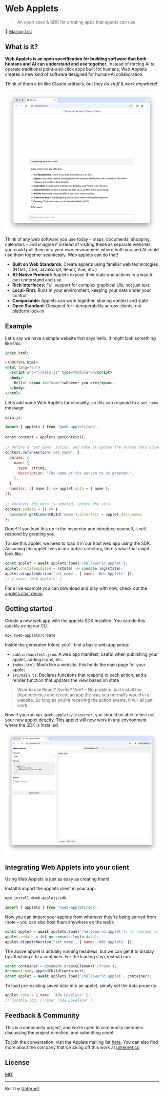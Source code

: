 # Web Applets

> An open spec & SDK for creating apps that agents can use.

💌 [Mailing List](https://groups.google.com/a/unternet.co/g/community)

## What is it?

**Web Applets is an open specification for building software that both humans and AI can understand and use together.** Instead of forcing AI to operate traditional point-and-click apps built for humans, Web Applets creates a new kind of software designed for human-AI collaboration.

Think of them a bit like Claude artifacts, but they _do stuff_ & _work anywhere_!

![Demo of a web applets chatbot](./docs/assets/applets-chat-demo.gif)

Think of any web software you use today - maps, documents, shopping, calendars - and imagine if instead of visiting these as separate websites, you could pull them into your own environment where both you and AI could use them together seamlessly. Web applets can do that!

- **Built on Web Standards:** Create applets using familiar web technologies (HTML, CSS, JavaScript, React, Vue, etc.)
- **AI-Native Protocol:** Applets expose their state and actions in a way AI can understand and use
- **Rich Interfaces:** Full support for complex graphical UIs, not just text
- **Local-First:** Runs in your environment, keeping your data under your control
- **Composable:** Applets can work together, sharing context and state
- **Open Standard:** Designed for interoperability across clients, not platform lock-in

## Example

Let's say we have a simple website that says hello. It might look something like this:

`index.html`:

```html
<!DOCTYPE html>
<html lang="en">
  <script src="./main.js" type="module"></script>
  <body>
    Hello! <span id="name">whoever you are</span>.
  </body>
</html>
```

Let's add some Web Applets functionality, so this can respond to a `set_name` message:

`main.js`:

```js
import { applets } from '@web-applets/sdk';

const context = applets.getContext();

// Define a 'set_name' action, and make it update the shared data object with the new name
context.defineAction('set_name', {
  params: {
    name: {
      type: string,
      description: 'The name of the person to be greeted.',
    },
  },
  handler: ({ name }) => applet.data = { name };
});

// Whenever the data is updated, update the view
context.ondata = () => {
  document.getElementById('name').innerText = applet.data.name;
};
```

Done! If you load this up in the inspector and introduce yourself, it will respond by greeting you.

To use this applet, we need to load it in our host web app using the SDK. Assuming the applet lives in our public directory, here's what that might look like:

```js
const applet = await applets.load('/helloworld.applet');
applet.onstateupdated = (state) => console.log(state);
applet.dispatchAction('set_name', { name: 'Web Applets' });
// { name: 'Web Applets' }
```

For a live example you can download and play with now, check out the [applets chat demo](https://github.com/unternet-co/applets-chat).

## Getting started

Create a new web app with the applets SDK installed. You can do this quickly using our CLI:

```bash
npx @web-applets/create
```

Inside the generated folder, you'll find a basic web app setup:

- `public/manifest.json`: A web app manifest, useful when publishing your applet, adding icons, etc.
- `index.html`: Much like a website, this holds the main page for your applet
- `src/main.ts`: Declares functions that respond to each action, and a render function that updates the view based on state

> Want to use React? Svelte? Vue? – No problem, just install the dependencies and create an app the way you normally would in a website. So long as you're receiving the action events, it will all just work.

Now if you run `npx @web-applets/inspector`, you should be able to test out your new applet directly. This applet will now work in any environment where the SDK is installed.

![A screenshot showing the 'playground' editing UI, with a web applets showing 'Hello, Web Applets'](docs/assets/web-applets-inspector.png)

## Integrating Web Applets into your client

Using Web Applets is just as easy as creating them!

Install & import the applets client in your app:

```bash
npm install @web-applets/sdk
```

```js
import { applets } from '@web-applets/sdk';
```

Now you can import your applets from wherever they're being served from (note – you can also host them anywhere on the web):

```js
const applet = await applets.load('/helloworld.applet'); // replace with an https URL if hosted remotely
applet.ondata = (e) => console.log(e.data);
applet.dispatchAction('set_name', { name: 'Web Applets' });
```

The above applet is actually running headless, but we can get it to display by attaching it to a container. For the loading step, instead run:

```js
const container = document.createElement('iframe');
document.body.appendChild(container);
const applet = await applets.load(`/helloworld.applet`, container);
```

To load pre-existing saved data into an applet, simply set the data property:

```js
applet.data = { name: 'Ada Lovelace' };
// console.log: { name: "Ada Lovelace" }
```

## Feedback & Community

This is a community project, and we're open to community members discussing the project direction, and submitting code!

To join the conversation, visit the Applets mailing list [here](https://groups.google.com/a/unternet.co/g/community). You can also find more about the company that's kicking off this work at [unternet.co](https://unternet.co)

## License

[MIT](./LICENSE.md)

---

Built by [Unternet](https://unternet.co).
